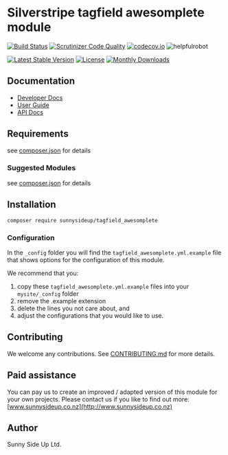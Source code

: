 # Silverstripe tagfield awesomplete module
[![Build Status](https://travis-ci.org/sunnysideup/silverstripe-tagfield_awesomplete.svg?branch=master)](https://travis-ci.org/sunnysideup/silverstripe-tagfield_awesomplete)
[![Scrutinizer Code Quality](https://scrutinizer-ci.com/g/sunnysideup/silverstripe-tagfield_awesomplete/badges/quality-score.png?b=master)](https://scrutinizer-ci.com/g/sunnysideup/silverstripe-tagfield_awesomplete/?branch=master)
[![codecov.io](https://codecov.io/github/sunnysideup/silverstripe-tagfield_awesomplete/coverage.svg?branch=master)](https://codecov.io/github/sunnysideup/silverstripe-tagfield_awesomplete?branch=master)
![helpfulrobot](https://helpfulrobot.io/sunnysideup/tagfield_awesomplete/badge)

[![Latest Stable Version](https://poser.pugx.org/sunnysideup/tagfield_awesomplete/version)](https://packagist.org/packages/sunnysideup/tagfield_awesomplete)
[![License](https://poser.pugx.org/sunnysideup/tagfield_awesomplete/license)](https://packagist.org/packages/sunnysideup/tagfield_awesomplete)
[![Monthly Downloads](https://poser.pugx.org/sunnysideup/tagfield_awesomplete/d/monthly)](https://packagist.org/packages/sunnysideup/tagfield_awesomplete)


## Documentation



 * [Developer Docs](docs/en/INDEX.md)
 * [User Guide](docs/en/userguide.md)
 * [API Docs](http://docs.ssmods.com/sunnysideup/tagfield_awesomplete/classes.xhtml)

## Requirements



see [composer.json](composer.json) for details

### Suggested Modules



see [composer.json](composer.json) for details


## Installation


```
composer require sunnysideup/tagfield_awesomplete
```

### Configuration



In the `_config` folder you will find the `tagfield_awesomplete.yml.example`
file that shows options for the configuration of this module.

We recommend that you:

  1. copy these `tagfield_awesomplete.yml.example` files into your
`mysite/_config` folder
  2. remove the .example extension
  3. delete the lines you not care about, and
  4. adjust the configurations that you would like to use.


## Contributing



We welcome any contributions. See [CONTRIBUTING.md](CONTRIBUTING.md) for more details.

## Paid assistance



You can pay us to create an improved / adapted version of this module for your own projects.  Please contact us if you like to find out more: [www.sunnysideup.co.nz](http://www.sunnysideup.co.nz)

## Author



Sunny Side Up Ltd.
